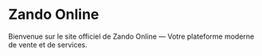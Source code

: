 # Zando Online

Bienvenue sur le site officiel de Zando Online — Votre plateforme moderne de vente et de services.
